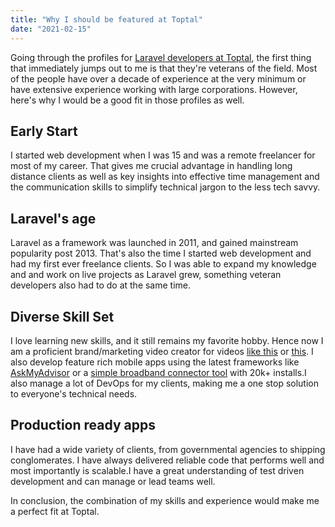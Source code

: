 ```yaml
---
title: "Why I should be featured at Toptal"
date: "2021-02-15"
---
```

Going through the profiles for [Laravel developers at Toptal](https://www.toptal.com/laravel), the first thing that immediately jumps out to me is that they're veterans of the field. Most of the people have over a decade of experience  at the very minimum or have extensive experience working with large corporations. 
However, here's why I would be a good fit in those profiles as well. 
## Early Start
I started web development when I was 15 and was a remote freelancer for most of my career. That gives me crucial advantage in handling long distance clients as well as key insights into effective time management and the communication skills to simplify technical jargon to the less tech savvy.
## Laravel's age
Laravel as a framework was launched in 2011, and gained mainstream popularity post 2013. That's also the time I started web development and had my first ever freelance clients. So I was able to expand my knowledge and and work on live projects as Laravel grew, something veteran developers also had to do at the same time.
## Diverse Skill Set
I love learning new skills, and it still remains my favorite hobby. Hence now I am a proficient brand/marketing video creator for videos [like this](https://www.youtube.com/watch?v=4ooHhPG0cRY) or [this](https://www.youtube.com/watch?v=Wlz9mCYcWPk). I also develop feature rich mobile apps using the latest frameworks like [AskMyAdvisor](https://apps.apple.com/us/app/askmyadvisor/id1544603196) or a [simple broadband connector tool](https://play.google.com/store/apps/details?id=co.riju.broadbandconnect) with 20k+ installs.I also manage a lot of DevOps for my clients, making me a one stop solution to everyone's technical needs.
## Production ready apps
I have had a wide variety of clients, from governmental agencies to shipping conglomerates. I have always delivered reliable code that performs well and most importantly is scalable.I have a great understanding of test driven development and can manage or lead teams well.

In conclusion, the combination of my skills and experience would make me a perfect fit at Toptal.
